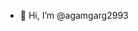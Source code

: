 - 👋 Hi, I’m @agamgarg2993

<!---
agamgarg2993/agamgarg2993 is a ✨ special ✨ repository because its `README.md` (this file) appears on your GitHub profile.
You can click the Preview link to take a look at your changes.
--->
